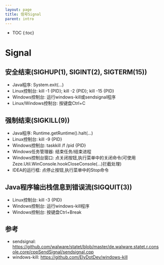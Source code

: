 ```yaml
---
layout: page
title: 信号Signal
parent: intro
---
```


* TOC
{:toc}

# Signal

## 安全结束(SIGHUP(1), SIGINT(2), SIGTERM(15))
* Java程序: System.exit(...)
* Linux控制台: kill -1 {PID}; kill -2 {PID}; kill -15 {PID}
* Windows控制台: 运行windows-kill或sendsignal程序
* Linux/Windows控制台: 按键盘Ctrl+C

## 强制结束(SIGKILL(9))
* Java程序: Runtime.getRuntime().halt(...)
* Linux控制台: kill -9 {PID}
* Windows控制台: taskkill /f /pid {PID}
* Windows任务管理器: 结束任务/结束进程
* Windows控制台窗口: 点关闭按钮,执行菜单中的关闭命令(可使用Zeze.Util.WinConsole.hookCloseConsole(...)拦截处理)
* IDEA的运行框: 点停止按钮,执行菜单中的Stop命令

## Java程序输出栈信息到错误流(SIGQUIT(3))
* Linux控制台: kill -3 {PID}
* Windows控制台: 运行windows-kill程序
* Windows控制台: 按键盘Ctrl+Break

## 参考
* sendsignal: https://github.com/walware/statet/blob/master/de.walware.statet.r.console.core/cppSendSignal/sendsignal.cpp
* windows-kill: https://github.com/ElyDotDev/windows-kill
